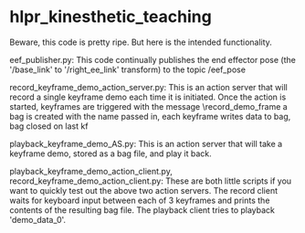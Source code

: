 # hlpr_kinesthetic_teaching

Beware, this code is pretty ripe. But here is the intended functionality.

eef_publisher.py:
This code continually publishes the end effector pose (the '/base_link' to '/right_ee_link' transform) to the topic /eef_pose

record_keyframe_demo_action_server.py:
This is an action server that will record a single keyframe demo each time it is initiated. Once the action is started, keyframes are triggered with the message \record_demo_frame a bag is created with the name passed in, each keyframe writes data to bag, bag closed on last kf

playback_keyframe_demo_AS.py:
This is an action server that will take a keyframe demo, stored as a bag file, and play it back.  

playback_keyframe_demo_action_client.py, record_keyframe_demo_action_client.py: 
These are both little scripts if you want to quickly test out the above two action servers.  The record client waits for keyboard input between each of 3 keyframes and prints the contents of the resulting bag file.  The playback client tries to playback 'demo_data_0'.


